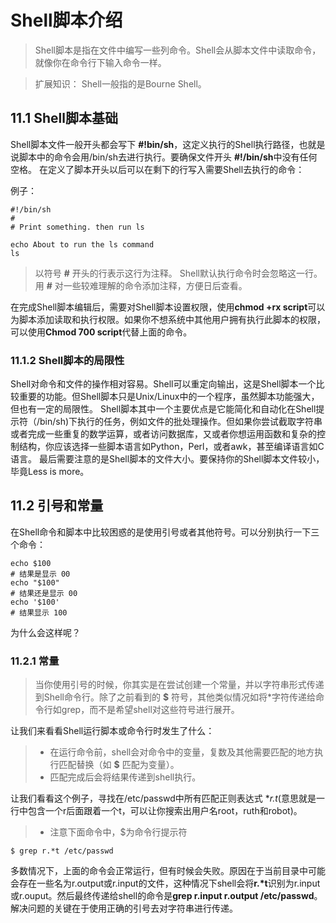 # Shell脚本介绍
> Shell脚本是指在文件中编写一些列命令。Shell会从脚本文件中读取命令，就像你在命令行下输入命令一样。

> 扩展知识：
> Shell一般指的是Bourne Shell。
## 11.1 Shell脚本基础
Shell脚本文件一般开头都会写下 **#!bin/sh**，这定义执行的Shell执行路径，也就是说脚本中的命令会用/bin/sh去进行执行。要确保文件开头 **#!/bin/sh**中没有任何空格。
在定义了脚本开头以后可以在剩下的行写入需要Shell去执行的命令：

例子：
```shell
#!/bin/sh
#
# Print something. then run ls

echo About to run the ls command
ls
```
> 以符号 **#** 开头的行表示这行为注释。 Shell默认执行命令时会忽略这一行。用 **#** 对一些较难理解的命令添加注释，方便日后查看。

在完成Shell脚本编辑后，需要对Shell脚本设置权限，使用**chmod +rx script**可以为脚本添加读取和执行权限。如果你不想系统中其他用户拥有执行此脚本的权限，可以使用**Chmod 700 script**代替上面的命令。

### 11.1.2 Shell脚本的局限性
Shell对命令和文件的操作相对容易。Shell可以重定向输出，这是Shell脚本一个比较重要的功能。但Shell脚本只是Unix/Linux中的一个程序，虽然脚本功能强大，但也有一定的局限性。
Shell脚本其中一个主要优点是它能简化和自动化在Shell提示符（/bin/sh)下执行的任务，例如文件的批处理操作。但如果你尝试截取字符串或者完成一些重复的数学运算，或者访问数据库，又或者你想运用函数和复杂的控制结构，你应该选择一些脚本语言如Python，Perl，或者awk，甚至编译语言如C语言。
最后需要注意的是Shell脚本的文件大小。要保持你的Shell脚本文件较小，毕竟Less is more。

## 11.2 引号和常量
在Shell命令和脚本中比较困惑的是使用引号或者其他符号。可以分别执行一下三个命令：

```shell
echo $100
# 结果是显示 00
echo "$100"
# 结果还是显示 00
echo '$100'
# 结果显示 100
```
为什么会这样呢？

### 11.2.1 常量
> 当你使用引号的时候，你其实是在尝试创建一个常量，并以字符串形式传递到Shell命令行。除了之前看到的 **$** 符号，其他类似情况如将*字符传递给命令行如grep，而不是希望shell对这些符号进行展开。

让我们来看看Shell运行脚本或命令行时发生了什么：
> * 在运行命令前，shell会对命令中的变量，复数及其他需要匹配的地方执行匹配替换（如 **$** 匹配为变量）。
> * 匹配完成后会将结果传递到shell执行。

让我们看看这个例子，寻找在/etc/passwd中所有匹配正则表达式 **r.*t**(意思就是一行中包含一个r后面跟着一个t，可以让你搜索出用户名root，ruth和robot)。
> * 注意下面命令中，$为命令行提示符
```shell
$ grep r.*t /etc/passwd
```
多数情况下，上面的命令会正常运行，但有时候会失败。原因在于当前目录中可能会存在一些名为r.output或r.input的文件，这种情况下shell会将**r.*t**识别为r.input或r.ouput。然后最终传递给shell的命令是**grep r.input r.output /etc/passwd**。解决问题的关键在于使用正确的引号去对字符串进行传递。


